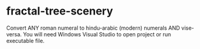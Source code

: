 # fractal-tree-scenery
Convert ANY roman numeral to hindu-arabic (modern) numerals AND vise-versa. You will need Windows Visual Studio to open project or run executable file. 
